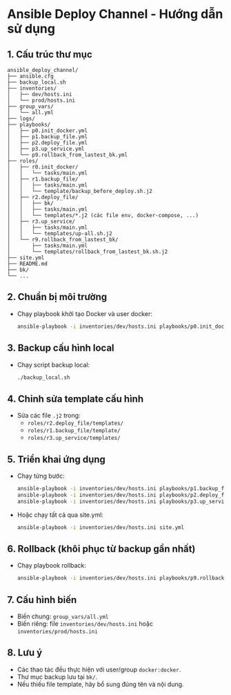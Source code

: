 # Ansible Deploy Channel - Hướng dẫn sử dụng

## 1. Cấu trúc thư mục

```
ansible_deploy_channel/
├── ansible.cfg
├── backup_local.sh
├── inventories/
│   ├── dev/hosts.ini
│   └── prod/hosts.ini
├── group_vars/
│   └── all.yml
├── logs/
├── playbooks/
│   ├── p0.init_docker.yml
│   ├── p1.backup_file.yml
│   ├── p2.deploy_file.yml
│   ├── p3.up_service.yml
│   └── p9.rollback_from_lastest_bk.yml
├── roles/
│   ├── r0.init_docker/
│   │   └── tasks/main.yml
│   ├── r1.backup_file/
│   │   ├── tasks/main.yml
│   │   └── template/backup_before_deploy.sh.j2
│   ├── r2.deploy_file/
│   │   ├── bk/
│   │   ├── tasks/main.yml
│   │   └── templates/*.j2 (các file env, docker-compose, ...)
│   ├── r3.up_service/
│   │   ├── tasks/main.yml
│   │   └── templates/up-all.sh.j2
│   └── r9.rollback_from_lastest_bk/
│       ├── tasks/main.yml
│       └── templates/rollback_from_lastest_bk.sh.j2
├── site.yml
├── README.md
├── bk/
└── ...
```

## 2. Chuẩn bị môi trường

- Chạy playbook khởi tạo Docker và user docker:
  ```bash
  ansible-playbook -i inventories/dev/hosts.ini playbooks/p0.init_docker.yml
  ```

## 3. Backup cấu hình local

- Chạy script backup local:
  ```bash
  ./backup_local.sh
  ```

## 4. Chỉnh sửa template cấu hình
- Sửa các file `.j2` trong:
  - `roles/r2.deploy_file/templates/`
  - `roles/r1.backup_file/template/`
  - `roles/r3.up_service/templates/`

## 5. Triển khai ứng dụng

- Chạy từng bước:
  ```bash
  ansible-playbook -i inventories/dev/hosts.ini playbooks/p1.backup_file.yml
  ansible-playbook -i inventories/dev/hosts.ini playbooks/p2.deploy_file.yml
  ansible-playbook -i inventories/dev/hosts.ini playbooks/p3.up_service.yml
  ```
- Hoặc chạy tất cả qua site.yml:
  ```bash
  ansible-playbook -i inventories/dev/hosts.ini site.yml
  ```

## 6. Rollback (khôi phục từ backup gần nhất)

- Chạy playbook rollback:
  ```bash
  ansible-playbook -i inventories/dev/hosts.ini playbooks/p9.rollback_from_lastest_bk.yml
  ```

## 7. Cấu hình biến
- Biến chung: `group_vars/all.yml`
- Biến riêng: file `inventories/dev/hosts.ini` hoặc `inventories/prod/hosts.ini`

## 8. Lưu ý
- Các thao tác đều thực hiện với user/group `docker:docker`.
- Thư mục backup lưu tại `bk/`.
- Nếu thiếu file template, hãy bổ sung đúng tên và nội dung.
